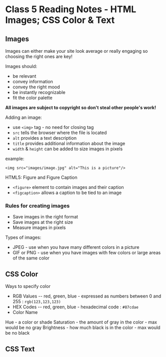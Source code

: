 # Class 5 Reading Notes - HTML Images; CSS Color & Text

## Images

Images can either make your site look average or really engaging so choosing the right ones are key!


Images should:
- be relevant
- convey information
- convey the right mood
- be instantly recognizable
- fit the color palette

**All images are subject to copyright so don't steal other people's work!**

Adding an image:
- use `<img>` tag - no need for closing tag
- `src` tells the browser where the file is located
- `alt` provides a text description
- `title` provides additional information about the image
- `width` & `height` can be added to size images in pixels

example:

`<img src="images/image.jpg" alt="This is a picture"/>`


HTML5: Figure and Figure Caption

- `<figure>` element to contain images and their caption
- `<figcaption>` allows a caption to be tied to an image


### Rules for creating images

- Save images in the right format
- Save images at the right size
- Measure images in pixels


Types of images:
- JPEG - use when you have many different colors in a picture
- GIF or PNG - use when you have images with few colors or large areas of the same color


## CSS Color

Ways to specify color
- RGB Values -- red, green, blue - expressed as numbers between 0 and 255 : `rgb(123,123,123)`
- HEX Codes -- red, green, blue - hexadecimal code : `#87cdae`
- Color Name 


Hue - a color or shade
Saturation - the amount of gray in the color - max would be no gray
Brightness - how much black is in the color - max would be no black


## CSS Text 

